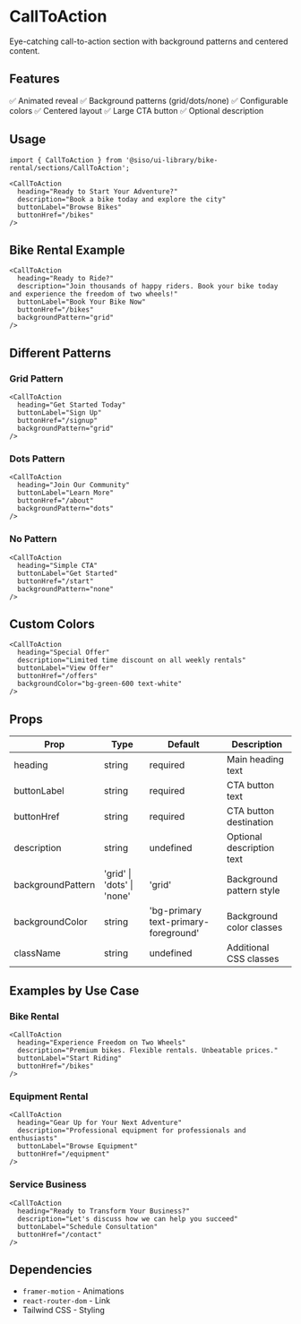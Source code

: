 # CallToAction

Eye-catching call-to-action section with background patterns and centered content.

## Features
✅ Animated reveal
✅ Background patterns (grid/dots/none)
✅ Configurable colors
✅ Centered layout
✅ Large CTA button
✅ Optional description

## Usage

```tsx
import { CallToAction } from '@siso/ui-library/bike-rental/sections/CallToAction';

<CallToAction
  heading="Ready to Start Your Adventure?"
  description="Book a bike today and explore the city"
  buttonLabel="Browse Bikes"
  buttonHref="/bikes"
/>
```

## Bike Rental Example

```tsx
<CallToAction
  heading="Ready to Ride?"
  description="Join thousands of happy riders. Book your bike today and experience the freedom of two wheels!"
  buttonLabel="Book Your Bike Now"
  buttonHref="/bikes"
  backgroundPattern="grid"
/>
```

## Different Patterns

### Grid Pattern
```tsx
<CallToAction
  heading="Get Started Today"
  buttonLabel="Sign Up"
  buttonHref="/signup"
  backgroundPattern="grid"
/>
```

### Dots Pattern
```tsx
<CallToAction
  heading="Join Our Community"
  buttonLabel="Learn More"
  buttonHref="/about"
  backgroundPattern="dots"
/>
```

### No Pattern
```tsx
<CallToAction
  heading="Simple CTA"
  buttonLabel="Get Started"
  buttonHref="/start"
  backgroundPattern="none"
/>
```

## Custom Colors

```tsx
<CallToAction
  heading="Special Offer"
  description="Limited time discount on all weekly rentals"
  buttonLabel="View Offer"
  buttonHref="/offers"
  backgroundColor="bg-green-600 text-white"
/>
```

## Props

| Prop | Type | Default | Description |
|------|------|---------|-------------|
| heading | string | required | Main heading text |
| buttonLabel | string | required | CTA button text |
| buttonHref | string | required | CTA button destination |
| description | string | undefined | Optional description text |
| backgroundPattern | 'grid' \| 'dots' \| 'none' | 'grid' | Background pattern style |
| backgroundColor | string | 'bg-primary text-primary-foreground' | Background color classes |
| className | string | undefined | Additional CSS classes |

## Examples by Use Case

### Bike Rental
```tsx
<CallToAction
  heading="Experience Freedom on Two Wheels"
  description="Premium bikes. Flexible rentals. Unbeatable prices."
  buttonLabel="Start Riding"
  buttonHref="/bikes"
/>
```

### Equipment Rental
```tsx
<CallToAction
  heading="Gear Up for Your Next Adventure"
  description="Professional equipment for professionals and enthusiasts"
  buttonLabel="Browse Equipment"
  buttonHref="/equipment"
/>
```

### Service Business
```tsx
<CallToAction
  heading="Ready to Transform Your Business?"
  description="Let's discuss how we can help you succeed"
  buttonLabel="Schedule Consultation"
  buttonHref="/contact"
/>
```

## Dependencies
- `framer-motion` - Animations
- `react-router-dom` - Link
- Tailwind CSS - Styling
